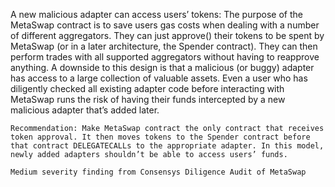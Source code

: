 A new malicious adapter can access users’ tokens: The purpose of the MetaSwap contract is to save users gas costs when dealing with a number of different aggregators. They can just approve() their tokens to be spent by MetaSwap (or in a later architecture, the Spender contract). They can then perform trades with all supported aggregators without having to reapprove anything. A downside to this design is that a malicious (or buggy) adapter has access to a large collection of valuable assets. Even a user who has diligently checked all existing adapter code before interacting with MetaSwap runs the risk of having their funds intercepted by a new malicious adapter that’s added later.

    Recommendation: Make MetaSwap contract the only contract that receives token approval. It then moves tokens to the Spender contract before that contract DELEGATECALLs to the appropriate adapter. In this model, newly added adapters shouldn’t be able to access users’ funds.

    Medium severity finding from Consensys Diligence Audit of MetaSwap